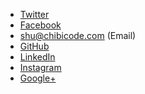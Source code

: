 * <i class="fa fa-fw fa-twitter-square"></i> [Twitter](http://twitter.com/chibicode)
* <i class="fa fa-fw fa-facebook-square"></i> [Facebook](http://facebook.com/shu)
* <i class="fa fa-fw fa-envelope"></i> [shu@chibicode.com](mailto:shu@chibicode.com) (Email)
* <i class="fa fa-fw fa-github-square"></i> [GitHub](http://github.com/chibicode)
* <i class="fa fa-fw fa-linkedin-square"></i> [LinkedIn](http://www.linkedin.com/in/chibicode)
* <i class="fa fa-fw fa-instagram"></i> [Instagram](http://instagram.com/chibicode)
* <i class="fa fa-fw fa-google-plus-square"></i> [Google+](https://plus.google.com/110325199858284431541?rel=author)
